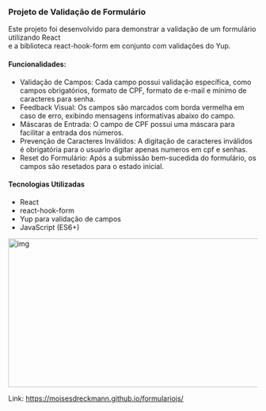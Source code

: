 ### Projeto de Validação de Formulário

Este projeto foi desenvolvido para demonstrar a validação de um formulário utilizando React   
e a biblioteca react-hook-form em conjunto com validações do Yup.

#### Funcionalidades:   

* Validação de Campos: Cada campo possui validação específica, como campos obrigatórios, formato de CPF, formato de e-mail e mínimo de caracteres para senha.
* Feedback Visual: Os campos são marcados com borda vermelha em caso de erro, exibindo mensagens informativas abaixo do campo.
* Máscaras de Entrada: O campo de CPF possui uma máscara para facilitar a entrada dos números.
* Prevenção de Caracteres Inválidos: A digitação de caracteres inválidos é obrigatória para o usuario digitar apenas numeros em cpf e senhas.
* Reset do Formulário: Após a submissão bem-sucedida do formulário, os campos são resetados para o estado inicial.

#### Tecnologias Utilizadas   

* React
* react-hook-form
* Yup para validação de campos
* JavaScript (ES6+)   

<img width="600" height="300" alt="img" src="https://github.com/moisesdreckmann/formulariojs/assets/95986307/a41470b6-fac2-46ac-9ec1-22974cb99331">


Link: https://moisesdreckmann.github.io/formulariojs/
